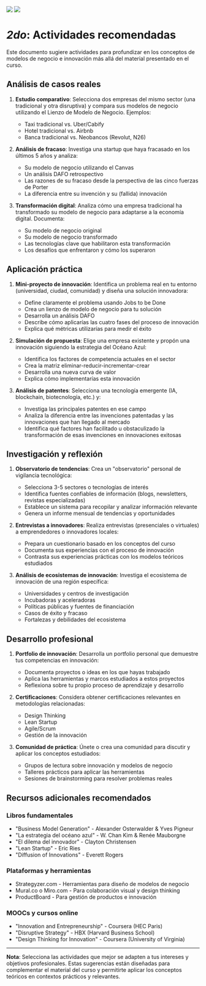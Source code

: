 [![](https://img.shields.io/badge/-Tabla_de_contenidos-000?style=flat&logo=Emlakjet&logoColor=red)](../README.md)
[![](https://img.shields.io/badge/-Inicio%20de%20cap%C3%ADtulo-000?style=flat&logo=Acclaim&logoColor=red)](README.md)

# *2do*: Actividades recomendadas

Este documento sugiere actividades para profundizar en los conceptos de modelos de negocio e innovación más allá del material presentado en el curso.

## Análisis de casos reales

1. **Estudio comparativo**: Selecciona dos empresas del mismo sector (una tradicional y otra disruptiva) y compara sus modelos de negocio utilizando el Lienzo de Modelo de Negocio. Ejemplos:
   - Taxi tradicional vs. Uber/Cabify
   - Hotel tradicional vs. Airbnb
   - Banca tradicional vs. Neobancos (Revolut, N26)

2. **Análisis de fracaso**: Investiga una startup que haya fracasado en los últimos 5 años y analiza:
   - Su modelo de negocio utilizando el Canvas
   - Un análisis DAFO retrospectivo
   - Las razones de su fracaso desde la perspectiva de las cinco fuerzas de Porter
   - La diferencia entre su invención y su (fallida) innovación

3. **Transformación digital**: Analiza cómo una empresa tradicional ha transformado su modelo de negocio para adaptarse a la economía digital. Documenta:
   - Su modelo de negocio original
   - Su modelo de negocio transformado
   - Las tecnologías clave que habilitaron esta transformación
   - Los desafíos que enfrentaron y cómo los superaron

## Aplicación práctica

1. **Mini-proyecto de innovación**: Identifica un problema real en tu entorno (universidad, ciudad, comunidad) y diseña una solución innovadora:
   - Define claramente el problema usando Jobs to be Done
   - Crea un lienzo de modelo de negocio para tu solución
   - Desarrolla un análisis DAFO
   - Describe cómo aplicarías las cuatro fases del proceso de innovación
   - Explica qué métricas utilizarías para medir el éxito

2. **Simulación de propuesta**: Elige una empresa existente y propón una innovación siguiendo la estrategia del Océano Azul:
   - Identifica los factores de competencia actuales en el sector
   - Crea la matriz eliminar-reducir-incrementar-crear
   - Desarrolla una nueva curva de valor
   - Explica cómo implementarías esta innovación

3. **Análisis de patentes**: Selecciona una tecnología emergente (IA, blockchain, biotecnología, etc.) y:
   - Investiga las principales patentes en ese campo
   - Analiza la diferencia entre las invenciones patentadas y las innovaciones que han llegado al mercado
   - Identifica qué factores han facilitado u obstaculizado la transformación de esas invenciones en innovaciones exitosas

## Investigación y reflexión

1. **Observatorio de tendencias**: Crea un "observatorio" personal de vigilancia tecnológica:
   - Selecciona 3-5 sectores o tecnologías de interés
   - Identifica fuentes confiables de información (blogs, newsletters, revistas especializadas)
   - Establece un sistema para recopilar y analizar información relevante
   - Genera un informe mensual de tendencias y oportunidades

2. **Entrevistas a innovadores**: Realiza entrevistas (presenciales o virtuales) a emprendedores o innovadores locales:
   - Prepara un cuestionario basado en los conceptos del curso
   - Documenta sus experiencias con el proceso de innovación
   - Contrasta sus experiencias prácticas con los modelos teóricos estudiados

3. **Análisis de ecosistemas de innovación**: Investiga el ecosistema de innovación de una región específica:
   - Universidades y centros de investigación
   - Incubadoras y aceleradoras
   - Políticas públicas y fuentes de financiación
   - Casos de éxito y fracaso
   - Fortalezas y debilidades del ecosistema

## Desarrollo profesional

1. **Portfolio de innovación**: Desarrolla un portfolio personal que demuestre tus competencias en innovación:
   - Documenta proyectos o ideas en los que hayas trabajado
   - Aplica las herramientas y marcos estudiados a estos proyectos
   - Reflexiona sobre tu propio proceso de aprendizaje y desarrollo

2. **Certificaciones**: Considera obtener certificaciones relevantes en metodologías relacionadas:
   - Design Thinking
   - Lean Startup
   - Agile/Scrum
   - Gestión de la innovación

3. **Comunidad de práctica**: Únete o crea una comunidad para discutir y aplicar los conceptos estudiados:
   - Grupos de lectura sobre innovación y modelos de negocio
   - Talleres prácticos para aplicar las herramientas
   - Sesiones de brainstorming para resolver problemas reales

## Recursos adicionales recomendados

### Libros fundamentales

- "Business Model Generation" - Alexander Osterwalder & Yves Pigneur
- "La estrategia del océano azul" - W. Chan Kim & Renée Mauborgne
- "El dilema del innovador" - Clayton Christensen
- "Lean Startup" - Eric Ries
- "Diffusion of Innovations" - Everett Rogers

### Plataformas y herramientas

- Strategyzer.com - Herramientas para diseño de modelos de negocio
- Mural.co o Miro.com - Para colaboración visual y design thinking
- ProductBoard - Para gestión de productos e innovación

### MOOCs y cursos online

- "Innovation and Entrepreneurship" - Coursera (HEC Paris)
- "Disruptive Strategy" - HBX (Harvard Business School)
- "Design Thinking for Innovation" - Coursera (University of Virginia)

---

**Nota**: Selecciona las actividades que mejor se adapten a tus intereses y objetivos profesionales. Estas sugerencias están diseñadas para complementar el material del curso y permitirte aplicar los conceptos teóricos en contextos prácticos y relevantes.